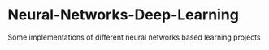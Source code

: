 # Neural-Networks-Deep-Learning
Some implementations of different neural networks based learning projects
